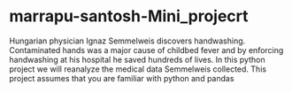 # marrapu-santosh-Mini_projecrt
 Hungarian physician Ignaz Semmelweis discovers handwashing. Contaminated hands was a major cause of childbed fever and by enforcing handwashing at his hospital he saved hundreds of lives. In this python project we will reanalyze the medical data Semmelweis collected. This project assumes that you are familiar with python and pandas
